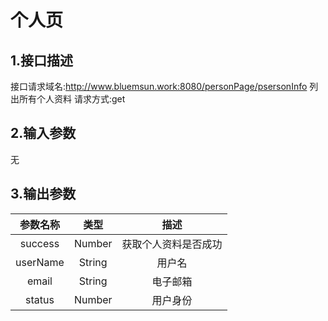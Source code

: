 # 个人页

## 1.接口描述

接口请求域名:http://www.bluemsun.work:8080/personPage/psersonInfo
列出所有个人资料
请求方式:get

## 2.输入参数

无

## 3.输出参数

| 参数名称 |  类型  |        描述        |
| :------: | :----: | :----------------: |
| success | Number |  获取个人资料是否成功  |
| userName | String |    用户名        |
|  email  | String  |   电子邮箱   |
|  status  |  Number  |  用户身份      |

